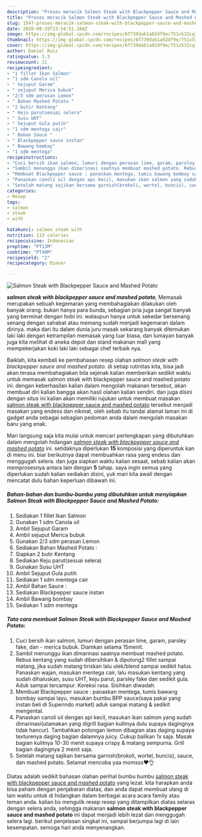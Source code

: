 ```yaml
---
description: "Proses meracik Salmon Steak with Blackpepper Sauce and Mashed Potato yang sempurna"
title: "Proses meracik Salmon Steak with Blackpepper Sauce and Mashed Potato yang sempurna"
slug: 1547-proses-meracik-salmon-steak-with-blackpepper-sauce-and-mashed-potato-yang-sempurna
date: 2020-08-29T23:54:51.166Z
image: https://img-global.cpcdn.com/recipes/6f739dab1a02df9e/751x532cq70/salmon-steak-with-blackpepper-sauce-and-mashed-potato-foto-resep-utama.jpg
thumbnail: https://img-global.cpcdn.com/recipes/6f739dab1a02df9e/751x532cq70/salmon-steak-with-blackpepper-sauce-and-mashed-potato-foto-resep-utama.jpg
cover: https://img-global.cpcdn.com/recipes/6f739dab1a02df9e/751x532cq70/salmon-steak-with-blackpepper-sauce-and-mashed-potato-foto-resep-utama.jpg
author: Daniel Ruiz
ratingvalue: 3.3
reviewcount: 11
recipeingredient:
- "1 fillet Ikan Salmon"
- "1 sdm Canola oil"
- " Sejuput Garam"
- " sejuput Merica bubuk"
- "2/3 sdm perasan Lemon"
- " Bahan Mashed Potato "
- "2 butir Kentang"
- " Keju parutsesuai selera"
- " Susu UHT"
- " Sejuput Gula putih"
- "1 sdm mentega cair"
- " Bahan Sauce "
- " Blackpepper sauce instan"
- " Bawang bombay"
- "1 sdm mentega"
recipeinstructions:
- "Cuci bersih ikan salmon, lumuri dengan perasan lime, garam, parsley fake, dan merica bubuk. Diamkan selama 15menit."
- "Sambil menunggu ikan dimarinasi saatnya membuat mashed potato. Rebus kentang yang sudah dibersihkan &amp; dipotong2 fillet sampai matang, jika sudah matang tiriskan lalu ulek/blend sampai sedikit halus. Panaskan wajan, masukan mentega cair, lalu masukan kentang yang sudah dihaluskan, susu UHT, keju parut, parsley fake dan sedikit gula. Aduk sampai tercampur. Koreksi rasa. Sisihkan diwadah."
- "Membuat Blackpepper sauce : panaskan mentega, tumis bawang bombay sampai layu, masukan bumbu BPP sauce(saya pakai yang instan beli di Superindo market) aduk sampai matang &amp; sedikit mengental."
- "Panaskan canoli oil dengan api kecil, masukan ikan salmon yang sudah dimarinasi(utamakan yang digrill bagian kulitnya dulu supaya dagingnya tidak hancur). Tambahkan potongan lemon dibagian atas daging supaya texturenya daging bagian dalamnya juicy. Cukup balikan 1x saja. Masak bagian kulitnya 10-30 menit supaya crispy &amp; matang sempurna. Grill bagian dagingnya 2 menit saja."
- "Setelah matang sajikan bersama garnish(brokoli, wortel, buncis), sauce, dan mashed potato. Selamat mencoba yaa momsss❤👌"
categories:
- Resep
tags:
- salmon
- steak
- with

katakunci: salmon steak with 
nutrition: 113 calories
recipecuisine: Indonesian
preptime: "PT13M"
cooktime: "PT40M"
recipeyield: "2"
recipecategory: Dinner

---
```



![Salmon Steak with Blackpepper Sauce and Mashed Potato](https://img-global.cpcdn.com/recipes/6f739dab1a02df9e/751x532cq70/salmon-steak-with-blackpepper-sauce-and-mashed-potato-foto-resep-utama.jpg)

<b><i>salmon steak with blackpepper sauce and mashed potato</i></b>, Memasak merupakan sebuah kegemaran yang membahagiakan dilakukan oleh banyak orang. bukan hanya para bunda, sebagian pria juga sangat banyak yang berminat dengan hobi ini. walaupun hanya untuk sekedar bersenang senang dengan sahabat atau memang sudah menjadi kegemaran dalam dirinya. maka dari itu dalam dunia juru masak sekarang banyak ditemukan laki laki dengan ketrampilan memasak yang luar biasa, dan lumayan banyak juga kita melihat di aneka depot dan stand makanan mall yang mempekerjakan koki laki laki sebagai chef terbaik nya.



Baiklah, kita kembali ke pembahasan resep olahan <i>salmon steak with blackpepper sauce and mashed potato</i>. di setiap rutinitas kita, bisa jadi akan terasa membahagiakan bila sejenak kalian memberikan sedikit waktu untuk memasak salmon steak with blackpepper sauce and mashed potato ini. dengan keberhasilan kalian dalam mengolah makanan tersebut, akan membuat diri kalian bangga akan hasil olahan kalian sendiri. dan juga disini dengan situs ini kalian akan memiliki rujukan untuk membuat masakan <u>salmon steak with blackpepper sauce and mashed potato</u> tersebut menjadi masakan yang endess dan nikmat, oleh sebab itu tandai alamat laman ini di gadget anda sebagai sebagian pedoman anda dalam mengolah masakan baru yang enak.


Mari langsung saja kita mulai untuk mencari perlengkapan yang dibutuhkan dalam mengolah hidangan <u><i>salmon steak with blackpepper sauce and mashed potato</i></u> ini. setidaknya diperlukan <b>15</b> komposisi yang diperuntuk kan di menu ini. biar berikutnya dapat membuahkan rasa yang endess dan menggugah selera. dan juga siapkan waktu kalian sesaat, sebab kalian akan memprosesnya antara lain dengan <b>5</b> tahap. saya ingin semua yang diperlukan sudah kalian sediakan disini, yuk mari kita awali dengan mencatat dulu bahan keperluan dibawah ini.

<!--inarticleads1-->

##### Bahan-bahan dan bumbu-bumbu yang dibutuhkan untuk menyiapkan Salmon Steak with Blackpepper Sauce and Mashed Potato:

1. Sediakan 1 fillet Ikan Salmon
1. Gunakan 1 sdm Canola oil
1. Ambil  Sejuput Garam
1. Ambil  sejuput Merica bubuk
1. Gunakan 2/3 sdm perasan Lemon
1. Sediakan  Bahan Mashed Potato :
1. Siapkan 2 butir Kentang
1. Sediakan  Keju parut(sesuai selera)
1. Gunakan  Susu UHT
1. Ambil  Sejuput Gula putih
1. Sediakan 1 sdm mentega cair
1. Ambil  Bahan Sauce :
1. Sediakan  Blackpepper sauce instan
1. Ambil  Bawang bombay
1. Sediakan 1 sdm mentega




<!--inarticleads2-->

##### Tata cara membuat Salmon Steak with Blackpepper Sauce and Mashed Potato:

1. Cuci bersih ikan salmon, lumuri dengan perasan lime, garam, parsley fake, dan - merica bubuk. Diamkan selama 15menit.
1. Sambil menunggu ikan dimarinasi saatnya membuat mashed potato. Rebus kentang yang sudah dibersihkan &amp; dipotong2 fillet sampai matang, jika sudah matang tiriskan lalu ulek/blend sampai sedikit halus. Panaskan wajan, masukan mentega cair, lalu masukan kentang yang sudah dihaluskan, susu UHT, keju parut, parsley fake dan sedikit gula. Aduk sampai tercampur. Koreksi rasa. Sisihkan diwadah.
1. Membuat Blackpepper sauce : panaskan mentega, tumis bawang bombay sampai layu, masukan bumbu BPP sauce(saya pakai yang instan beli di Superindo market) aduk sampai matang &amp; sedikit mengental.
1. Panaskan canoli oil dengan api kecil, masukan ikan salmon yang sudah dimarinasi(utamakan yang digrill bagian kulitnya dulu supaya dagingnya tidak hancur). Tambahkan potongan lemon dibagian atas daging supaya texturenya daging bagian dalamnya juicy. Cukup balikan 1x saja. Masak bagian kulitnya 10-30 menit supaya crispy &amp; matang sempurna. Grill bagian dagingnya 2 menit saja.
1. Setelah matang sajikan bersama garnish(brokoli, wortel, buncis), sauce, dan mashed potato. Selamat mencoba yaa momsss❤👌




Diatas adalah sedikit bahasan olahan perihal bumbu bumbu <u>salmon steak with blackpepper sauce and mashed potato</u> yang lezat. kita harapkan anda bisa paham dengan penjabaran diatas, dan anda dapat membuat ulang di lain waktu untuk di hidangkan dalam berbagai acara acara family atau teman anda. kalian bs mengulik resep resep yang ditampilkan diatas selaras dengan selera anda, sehingga makanan <b>salmon steak with blackpepper sauce and mashed potato</b> ini dapat menjadi lebih lezat dan menggugah selera lagi. berikut penjelasan singkat ini, sampai berjumpa lagi di lain kesempatan. semoga hari anda menyenangkan.
